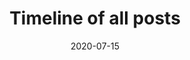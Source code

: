 ---
layout: layouts/timeline-unpaginated.njk
title: Timeline of all posts
date: 2020-07-15
permalink: "/timeline-unpaginated/{% if pagination.pageNumber > 0 %}{{ pagination.pageNumber + 1 }}/{% endif %}index.html"
pagination:
  data: collections.post
  size: 320
  alias: posts
  reverse: true

---
